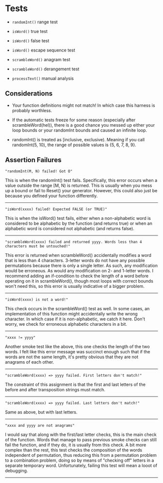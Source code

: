 # Tests

- `randomInt()` range test

- `isWord()` true test

- `isWord()` false test

- `isWord()` escape sequence test

- `scrambleWord()` anagram test

- `scrambleWord()` derangement test

- `processText()` manual analysis

## Considerations

- Your function definitions might not match! In which case this harness
  is probably worthless.

- If the automatic tests freeze for some reason (especially after 
  scrambleWord(hel)), there is a good chance you messed up either your
  loop bounds or your randomInt bounds and caused an infinite loop.

- randomInt() is treated as [inclusive, exclusive). Meaning if you call
  randomInt(5, 10), the range of possible values is {5, 6, 7, 8, 9}.

## Assertion Failures

```"randomInt(M, N) failed! Got O"```

  This is when the randomInt() test fails. Specifically, this error
  occurs when a value outside the range [M, N) is returned. This is
  usually when you mess up a bound or fail to Reset() your generator.
  However, this could also just be because you defined your function
  differently.

-----------------------------------------------------------------------

```"isWord(xxxx) failed! Expected FALSE (or TRUE)"```

  This is when the isWord() test fails, either when a non-alphabetic
  word is considered to be alphabetic by the function (and returns
  true) or when an alphabetic word is considered not alphabetic (and
  returns false).

-----------------------------------------------------------------------

```"scrambleWord(xxxx) failed and returned yyyy. Words less than 4 characters must be untouched!"```

  This error is returned when scrambleWord() accidentally modifies
  a word that is less than 4 characters. 3-letter words do not have
  any possible permutations because there is only a single letter. As
  such, any modification would be erroneous. As would any modification
  on 2- and 1-letter words. I recommend adding an if-condition to check
  the length of a word before operating on it in scrambleWord(), though
  most loops with correct bounds won't need this, so this error is
  usually indicative of a bigger problem.

-----------------------------------------------------------------------

```"isWord(xxxx) is not a word!"```

  This check occurs in the scrambleWord() test as well. In some cases,
  an implementation of this function might accidentally write the wrong
  character. In which case if it is non-alphabetic, we catch it here.
  Don't worry, we check for erroneous alphabetic characters in a bit.

-----------------------------------------------------------------------

```"xxxx != yyyy"```

  Another smoke test like the above, this one checks the length of the
  two words. I felt like this error message was succinct enough such
  that if the words are not the same length, it's pretty obvious that
  they are not anagrams of each other.

-----------------------------------------------------------------------

```"scrambleWord(xxxx) => yyyy failed. First letters don't match!"```

  The constraint of this assignment is that the first and last letters
  of the before and after transposition strings must match.

-----------------------------------------------------------------------

```"scrambleWord(xxxx) => yyyy failed. Last letters don't match!"```

  Same as above, but with last letters.

-----------------------------------------------------------------------
```"xxxx and yyyy are not anagrams"```

  I would say that along with the first/last letter checks, this is
  the main check of the function. Words that manage to pass previous
  smoke checks can still fail the function, and if they do, it is
  usually from this check. A bit more complex than the rest, this test
  checks the composition of the words independent of permutation, thus
  reducing this from a permutation problem to a combination problem,
  doing so by means of "checking off" letters in a separate temporary
  word. Unfortunately, failing this test will mean a looot of debugging.

-----------------------------------------------------------------------
